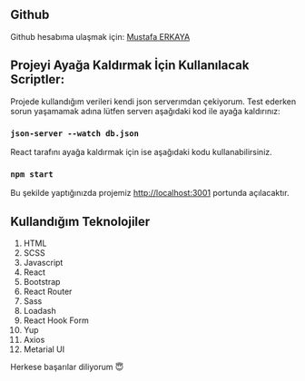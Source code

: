 ## Github

Github hesabıma ulaşmak için: [Mustafa ERKAYA](https://github.com/merkaya1)

## Projeyi Ayağa Kaldırmak İçin Kullanılacak Scriptler:

Projede kullandığım verileri kendi json serverımdan çekiyorum. Test ederken sorun yaşamamak adına lütfen serverı aşağıdaki kod ile ayağa kaldırınız:

### `json-server --watch db.json `

React tarafını ayağa kaldırmak için ise aşağıdaki kodu kullanabilirsiniz.

### `npm start`

Bu şekilde yaptığınızda projemiz [http://localhost:3001](http://localhost:3001) portunda açılacaktır.

## Kullandığım Teknolojiler

1. HTML
2. SCSS
3. Javascript
4. React
5. Bootstrap
6. React Router
7. Sass
8. Loadash
9. React Hook Form
10. Yup
11. Axios 
12. Metarial UI

Herkese başarılar diliyorum 😇